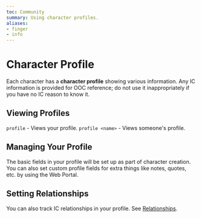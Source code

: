```yaml
---
toc: Community
summary: Using character profiles.
aliases:
- finger
- info
---
```

# Character Profile

Each character has a **character profile** showing various information.  Any IC information is provided for OOC reference; do not use it inappropriately if you have no IC reason to know it.

## Viewing Profiles

`profile` - Views your profile.
`profile <name>` - Views someone's profile.

## Managing Your Profile

The basic fields in your profile will be set up as part of character creation.  You can also set custom profile fields for extra things like notes, quotes, etc. by using the Web Portal.

## Setting Relationships

You can also track IC relationships in your profile.  See [Relationships](/help/relationships).
